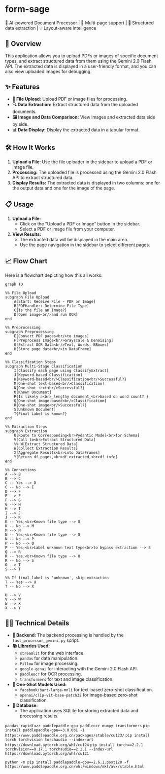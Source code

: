 # form-sage
🤖 AI-powered Document Processor | 📄 Multi-page support | 🎯 Structured data extraction | 💡 Layout-aware intelligence

## 📄 Overview
This application allows you to upload PDFs or images of specific document types, and extract structured data from them using the Gemini 2.0 Flash API. The extracted data is displayed in a user-friendly format, and you can also view uploaded images for debugging.

## ✨ Features
- **📁 File Upload:** Upload PDF or image files for processing.
- **🔍 Data Extraction:** Extract structured data from the uploaded documents.
- **🖼️ Image and Data Comparison:** View images and extracted data side by side.
- **📊 Data Display:** Display the extracted data in a tabular format.

## 🛠️ How It Works
1. **Upload a File:** Use the file uploader in the sidebar to upload a PDF or image file.
2. **Processing:** The uploaded file is processed using the Gemini 2.0 Flash API to extract structured data.
3. **Display Results:** The extracted data is displayed in two columns: one for the output data and one for the image of the page.

## 📋 Usage
1. **Upload a File:**
    - Click on the "Upload a PDF or Image" button in the sidebar.
    - Select a PDF or image file from your computer.
2. **View Results:**
    - The extracted data will be displayed in the main area.
    - Use the page navigation in the sidebar to select different pages.

## 📈 Flow Chart
Here is a flowchart depicting how this all works:
```mermaid
graph TD

%% File Upload
subgraph File Upload
    A[Start: Receive File - PDF or Image]
    B[PDFHandler: Determine File Type]
    C{Is the file an Image?}
    D[Open image<br/>and run OCR]
end

%% Preprocessing
subgraph Preprocessing
    E[Convert PDF pages<br/>to images]
    F[Preprocess Image<br/>Grayscale & Denoising]
    G[Extract OCR Data<br/>Text, Words, BBoxes]
    H[Store page data<br/>in DataFrame]
end

%% Classification Steps
subgraph Multi-Stage Classification
    I[Classify each page using ClassifyExtract]
    J[Keyword-based Classification]
    K{Keyword-based<br/>Classification<br/>Successful?}
    M[One-shot text-based<br/>Classification]
    N{One-shot text<br/>Successful?}
    O[Known Document]
    P{Is likely a<br>_lengthy document_<br>based on word count? }
    Q[One-shot image-based<br/>Classification]
    R{One-shot image<br/>Successful?}
    S[Unknown Document]
    T{Final Label is known?}
end

%% Extraction Steps
subgraph Extraction
    U[Route to Corresponding<br>Pydantic Model<br>for Schema]
    V[Call to<br>Extract Structured Data]
    %% W[Extract Structured Data]
    W[Collect Extraction Results]
    X[Aggregate Results<br>into DataFrames]
    Y[Return df_pages,<br>df_extracted,<br>df_info]
end

%% Connections
A --> B
B --> C
C -- Yes --> D
C -- No --> E
D --> F
E --> F
F --> G
G --> H
H --> I
I --> J
J --> K
K -- Yes;<br>Known file type --> O
K -- No --> M
M --> N
N -- Yes;<br>Known file type --> O
N -- No --> P
P -- No --> Q
P -- Yes;<br>Label unknown text type<br>to bypass extraction --> S
Q --> R
R -- Yes;<br>Known file type --> O
R -- No --> S
O --> T
S --> T

%% If final label is 'unknown', skip extraction
T -- Yes --> U
T -- No --> X

U --> V
V --> W
W --> X
X --> Y
```

## 🧑‍💻 Technical Details
- **🔧 Backend:** The backend processing is handled by the `fast_processor_gemini.py` script.
- **📚 Libraries Used:**
    - `streamlit` for the web interface.
    - `pandas` for data manipulation.
    - `Pillow` for image processing.
    - `google-genai` for interacting with the Gemini 2.0 Flash API.
    - `paddleocr` for OCR processing.
    - `transformers` for text and image classification.
- **🤖 One-Shot Models Used:**
    - `facebook/bart-large-mnli` for text-based zero-shot classification.
    - `openai/clip-vit-base-patch32` for image-based zero-shot classification.
- **💾 Database:**
    - The application uses SQLite for storing extracted data and processing results.


```pandas rapidfuzz paddlepaddle-gpu paddleocr numpy transformers```
```pip install paddlepaddle-gpu==3.0.0b1 -i https://www.paddlepaddle.org.cn/packages/stable/cu123/```
```pip install torch torchvision torchaudio --index-url https://download.pytorch.org/whl/cu124```
```pip install torch==2.2.1 torchvision==0.17.1 torchaudio==2.2.1 --index-url https://download.pytorch.org/whl/cu121```

```python -m pip install paddlepaddle-gpu==2.6.1.post120 -f https://www.paddlepaddle.org.cn/whl/windows/mkl/avx/stable.html```